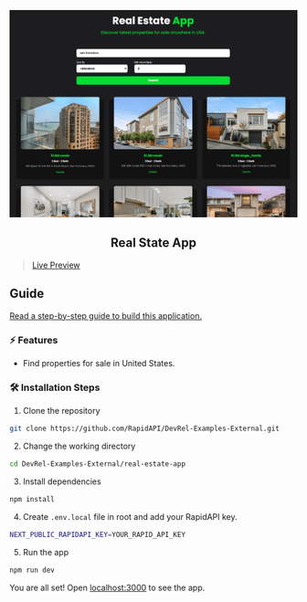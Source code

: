 ![cover](assets/cover.png)

<div align="center">
	<h2>Real State App</h2>
</div>

> [Live Preview](https://rapidapi-example-real-estate-app.vercel.app/)

## Guide

[Read a step-by-step guide to build this application.](https://rapidapi.com/guides/build-real-estate-app)

### ⚡️ Features

- Find properties for sale in United States.

### 🛠️ Installation Steps

1. Clone the repository

```bash
git clone https://github.com/RapidAPI/DevRel-Examples-External.git
```

2. Change the working directory

```bash
cd DevRel-Examples-External/real-estate-app
```

3. Install dependencies

```bash
npm install
```

4. Create `.env.local` file in root and add your RapidAPI key.

```bash
NEXT_PUBLIC_RAPIDAPI_KEY=YOUR_RAPID_API_KEY
```

5. Run the app

```bash
npm run dev
```

You are all set! Open [localhost:3000](http://localhost:3000/) to see the app.

